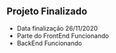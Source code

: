 ## Projeto Finalizado

- Data finalização 26/11/2020 
- Parte do FrontEnd Funcionando
- BackEnd Funcionando
